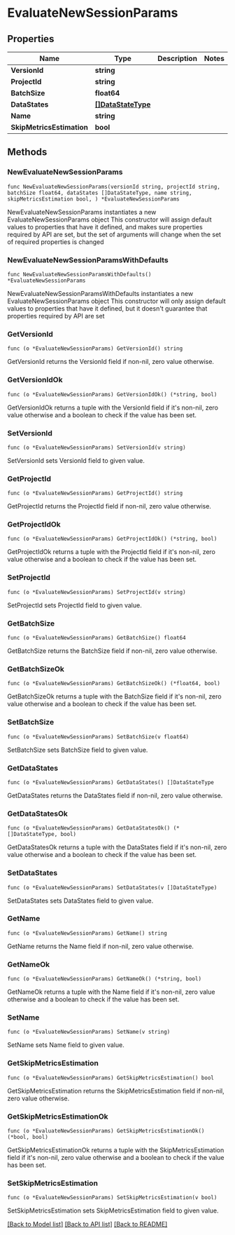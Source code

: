 # EvaluateNewSessionParams

## Properties

Name | Type | Description | Notes
------------ | ------------- | ------------- | -------------
**VersionId** | **string** |  | 
**ProjectId** | **string** |  | 
**BatchSize** | **float64** |  | 
**DataStates** | [**[]DataStateType**](DataStateType.md) |  | 
**Name** | **string** |  | 
**SkipMetricsEstimation** | **bool** |  | 

## Methods

### NewEvaluateNewSessionParams

`func NewEvaluateNewSessionParams(versionId string, projectId string, batchSize float64, dataStates []DataStateType, name string, skipMetricsEstimation bool, ) *EvaluateNewSessionParams`

NewEvaluateNewSessionParams instantiates a new EvaluateNewSessionParams object
This constructor will assign default values to properties that have it defined,
and makes sure properties required by API are set, but the set of arguments
will change when the set of required properties is changed

### NewEvaluateNewSessionParamsWithDefaults

`func NewEvaluateNewSessionParamsWithDefaults() *EvaluateNewSessionParams`

NewEvaluateNewSessionParamsWithDefaults instantiates a new EvaluateNewSessionParams object
This constructor will only assign default values to properties that have it defined,
but it doesn't guarantee that properties required by API are set

### GetVersionId

`func (o *EvaluateNewSessionParams) GetVersionId() string`

GetVersionId returns the VersionId field if non-nil, zero value otherwise.

### GetVersionIdOk

`func (o *EvaluateNewSessionParams) GetVersionIdOk() (*string, bool)`

GetVersionIdOk returns a tuple with the VersionId field if it's non-nil, zero value otherwise
and a boolean to check if the value has been set.

### SetVersionId

`func (o *EvaluateNewSessionParams) SetVersionId(v string)`

SetVersionId sets VersionId field to given value.


### GetProjectId

`func (o *EvaluateNewSessionParams) GetProjectId() string`

GetProjectId returns the ProjectId field if non-nil, zero value otherwise.

### GetProjectIdOk

`func (o *EvaluateNewSessionParams) GetProjectIdOk() (*string, bool)`

GetProjectIdOk returns a tuple with the ProjectId field if it's non-nil, zero value otherwise
and a boolean to check if the value has been set.

### SetProjectId

`func (o *EvaluateNewSessionParams) SetProjectId(v string)`

SetProjectId sets ProjectId field to given value.


### GetBatchSize

`func (o *EvaluateNewSessionParams) GetBatchSize() float64`

GetBatchSize returns the BatchSize field if non-nil, zero value otherwise.

### GetBatchSizeOk

`func (o *EvaluateNewSessionParams) GetBatchSizeOk() (*float64, bool)`

GetBatchSizeOk returns a tuple with the BatchSize field if it's non-nil, zero value otherwise
and a boolean to check if the value has been set.

### SetBatchSize

`func (o *EvaluateNewSessionParams) SetBatchSize(v float64)`

SetBatchSize sets BatchSize field to given value.


### GetDataStates

`func (o *EvaluateNewSessionParams) GetDataStates() []DataStateType`

GetDataStates returns the DataStates field if non-nil, zero value otherwise.

### GetDataStatesOk

`func (o *EvaluateNewSessionParams) GetDataStatesOk() (*[]DataStateType, bool)`

GetDataStatesOk returns a tuple with the DataStates field if it's non-nil, zero value otherwise
and a boolean to check if the value has been set.

### SetDataStates

`func (o *EvaluateNewSessionParams) SetDataStates(v []DataStateType)`

SetDataStates sets DataStates field to given value.


### GetName

`func (o *EvaluateNewSessionParams) GetName() string`

GetName returns the Name field if non-nil, zero value otherwise.

### GetNameOk

`func (o *EvaluateNewSessionParams) GetNameOk() (*string, bool)`

GetNameOk returns a tuple with the Name field if it's non-nil, zero value otherwise
and a boolean to check if the value has been set.

### SetName

`func (o *EvaluateNewSessionParams) SetName(v string)`

SetName sets Name field to given value.


### GetSkipMetricsEstimation

`func (o *EvaluateNewSessionParams) GetSkipMetricsEstimation() bool`

GetSkipMetricsEstimation returns the SkipMetricsEstimation field if non-nil, zero value otherwise.

### GetSkipMetricsEstimationOk

`func (o *EvaluateNewSessionParams) GetSkipMetricsEstimationOk() (*bool, bool)`

GetSkipMetricsEstimationOk returns a tuple with the SkipMetricsEstimation field if it's non-nil, zero value otherwise
and a boolean to check if the value has been set.

### SetSkipMetricsEstimation

`func (o *EvaluateNewSessionParams) SetSkipMetricsEstimation(v bool)`

SetSkipMetricsEstimation sets SkipMetricsEstimation field to given value.



[[Back to Model list]](../README.md#documentation-for-models) [[Back to API list]](../README.md#documentation-for-api-endpoints) [[Back to README]](../README.md)


